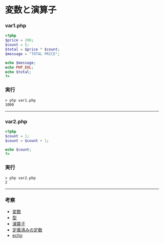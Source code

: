 # 変数と演算子

### var1.php

```php
<?php
$price = 200;
$count = 5;
$total = $price * $count;
$message = "TOTAL PRICE";

echo $message;
echo PHP_EOL;
echo $total;
?>
```

### 実行

```
> php var1.php
1000
```

---

### var2.php

```php
<?php
$count = 1;
$count = $count + 1;

echo $count;
?>
```

### 実行

```
> php var2.php
2
```

---

### 考察

+ [変数](https://www.php.net/manual/ja/language.variables.php)
+ [型](https://www.php.net/manual/ja/language.types.intro.php)
+ [演算子](https://www.php.net/manual/ja/language.operators.php)
+ [定義済みの定数](https://www.php.net/manual/ja/reserved.constants.php)
+ [echo](https://www.php.net/manual/ja/function.echo.php)
